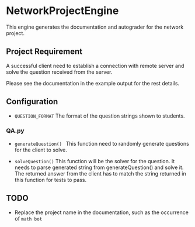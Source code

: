 # NetworkProjectEngine

This engine generates the documentation and autograder for the network project. 

## Project Requirement

A successful client need to establish a connection with remote server and solve the question received from the server. 


Please see the documentation in the example output for the rest details. 

## Configuration


- ```QUESTION_FORMAT``` The format of the question strings shown to students.


### QA.py 
- ```generateQuestion() ```
This function need to randomly generate questions for the client to solve. 

- ```solveQuestion()```
This function will be the solver for the question. It needs to parse generated string from generateQuestion() and solve it. The returned answer from the client has to match the string returned in this function for tests to pass.

## TODO
- Replace the project name in the documentation, such as the occurrence of ```math bot```